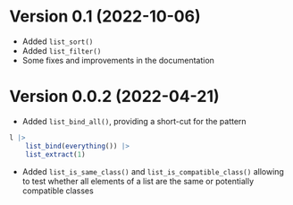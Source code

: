 # Version 0.1 (2022-10-06)

* Added `list_sort()`
* Added `list_filter()`
* Some fixes and improvements in the documentation


# Version 0.0.2 (2022-04-21)
* Added `list_bind_all()`, providing a short-cut for the pattern
```R
l |> 
    list_bind(everything()) |> 
    list_extract(1)
```
* Added `list_is_same_class()` and `list_is_compatible_class()` allowing to
test whether all elements of a list are the same or potentially compatible
classes
